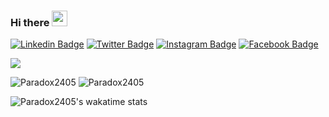 ### Hi there <img src="https://media.giphy.com/media/hvRJCLFzcasrR4ia7z/giphy.gif" width="25px">


[![Linkedin Badge](https://img.shields.io/badge/-LinkedIn-0e76a8?style=flat-square&logo=Linkedin&logoColor=white)](https://linkedin.com/in/denver-shenal)
[![Twitter Badge](https://img.shields.io/badge/-Twitter-00acee?style=flat-square&logo=Twitter&logoColor=white)](https://twitter.com/Paradox2405)
[![Instagram Badge](https://img.shields.io/badge/-Instagram-e4405f?style=flat-square&logo=Instagram&logoColor=white)](https://instagram.com/_therover_/)
[![Facebook Badge](https://img.shields.io/badge/-Facebook-0088cc?style=flat-square&logo=Facebook&logoColor=white)](https://facebook.com/denvershenal/)

![](https://visitor-badge.glitch.me/badge?page_id=Paradox2405.visitor-badge) 

![Paradox2405](https://github-readme-stats.vercel.app/api?username=Paradox2405&count_private=true&hide=stars&include_all_commits=true&line_height=24&show_icons=true&theme=algolia)
![Paradox2405](https://github-readme-stats.vercel.app/api/top-langs/?username=Paradox2405&layout=compact&langs_count=6&theme=algolia)

![Paradox2405's wakatime stats](https://github-readme-stats.vercel.app/api/wakatime?username=Paradox2405&layout=compact&theme=nord&hide_border=true&custom_title=Other%20Stats&v=2 )

<!--
**Paradox2405/Paradox2405** is a ✨ _special_ ✨ repository because its `README.md` (this file) appears on your GitHub profile.

Here are some ideas to get you started:
[![Website Badge](https://img.shields.io/badge/Website-3b5998?style=flat-square&logo=google-chrome&logoColor=white)](https://website.com)

- 🔭 I’m currently working on ...
- 🌱 I’m currently learning ...
- 👯 I’m looking to collaborate on ...
- 🤔 I’m looking for help with ...
- 💬 Ask me about ...
- 📫 How to reach me: ...
- 😄 Pronouns: ...
- ⚡ Fun fact: ...
-->

